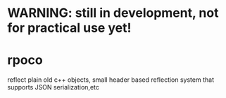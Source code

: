 # WARNING: still in development, not for practical use yet!

# rpoco

reflect plain old c++ objects, small header based reflection system that supports JSON serialization,etc
